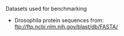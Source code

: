 Datasets used for benchmarking

* Drosophila protein sequences from: ftp://ftp.ncbi.nlm.nih.gov/blast/db/FASTA/

